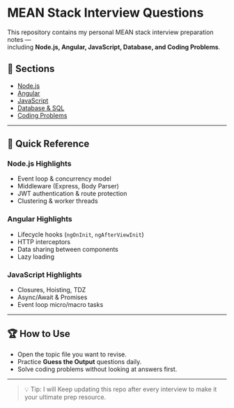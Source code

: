 # MEAN Stack Interview Questions

This repository contains my personal MEAN stack interview preparation notes —  
including **Node.js, Angular, JavaScript, Database, and Coding Problems**.

## 📂 Sections
- [Node.js](./nodejs.md)
- [Angular](./angular.md)
- [JavaScript](./javascript.md)
- [Database & SQL](./database-sql.md)
- [Coding Problems](./coding-problems.md)

---

## 📌 Quick Reference
### Node.js Highlights
- Event loop & concurrency model
- Middleware (Express, Body Parser)
- JWT authentication & route protection
- Clustering & worker threads

### Angular Highlights
- Lifecycle hooks (`ngOnInit`, `ngAfterViewInit`)
- HTTP interceptors
- Data sharing between components
- Lazy loading

### JavaScript Highlights
- Closures, Hoisting, TDZ
- Async/Await & Promises
- Event loop micro/macro tasks

---

## 🏆 How to Use
- Open the topic file you want to revise.
- Practice **Guess the Output** questions daily.
- Solve coding problems without looking at answers first.

---
> 💡 Tip: I will Keep updating this repo after every interview to make it your ultimate prep resource.
